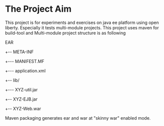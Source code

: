 # The Project Aim
This project is for experiments and exercises on java ee platform using open liberty. Especially it tests multi-module projects. This project uses maven for build-tool and Multi-module project structure is as following

EAR

+-- META-INF

  +--- MANIFEST.MF
  
  +--- application.xml

+-- lib/

  +--- XYZ-util.jar

+-- XYZ-EJB.jar

+-- XYZ-Web.war

Maven packaging generates ear and war at "skinny war" enabled mode.

